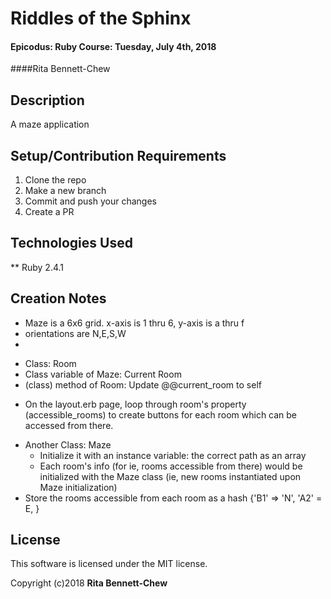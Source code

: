# Riddles of the Sphinx

#### Epicodus: Ruby Course: Tuesday, July 4th, 2018

####Rita Bennett-Chew

## Description

A maze application

## Setup/Contribution Requirements

1. Clone the repo
1. Make a new branch
1. Commit and push your changes
1. Create a PR

## Technologies Used

** Ruby 2.4.1

## Creation Notes
- Maze is a 6x6 grid. x-axis is 1 thru 6, y-axis is a thru f
- orientations are N,E,S,W
-
 * Class: Room
 * Class variable of Maze: Current Room
 * (class) method of Room: Update @@current_room to self
- On the layout.erb page, loop through room's property (accessible_rooms) to create buttons for each room which can be accessed from there.
* Another Class: Maze
  * Initialize it with an instance variable: the correct path as an array
  * Each room's info (for ie, rooms accessible from there) would be initialized with the Maze class (ie, new rooms instantiated upon Maze initialization)
* Store the rooms accessible from each room as a hash {'B1' => 'N', 'A2' = E, }    

## License

This software is licensed under the MIT license.

Copyright (c)2018 **Rita Bennett-Chew**
